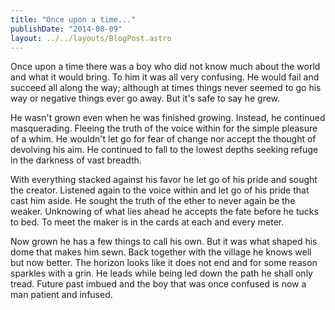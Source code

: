 ```yaml
---
title: "Once upon a time..."
publishDate: "2014-08-09"
layout: ../../layouts/BlogPost.astro
---
```


Once upon a time there was a boy who did not know much about the world and what it would bring. To him it was all very confusing. He would fail and succeed all along the way; although at times things never seemed to go his way or negative things ever go away. But it's safe to say he grew.

He wasn't grown even when he was finished growing. Instead, he continued masquerading. Fleeing the truth of the voice within for the simple pleasure of a whim. He wouldn't let go for fear of change nor accept the thought of devolving his aim. He continued to fall to the lowest depths seeking refuge in the darkness of vast breadth.

With everything stacked against his favor he let go of his pride and sought the creator. Listened again to the voice within and let go of his pride that cast him aside. He sought the truth of the ether to never again be the weaker. Unknowing of what lies ahead he accepts the fate before he tucks to bed. To meet the maker is in the cards at each and every meter.

Now grown he has a few things to call his own. But it was what shaped his dome that makes him sewn. Back together with the village he knows well but now better. The horizon looks like it does not end and for some reason sparkles with a grin. He leads while being led down the path he shall only tread. Future past imbued and the boy that was once confused is now a man patient and infused.
